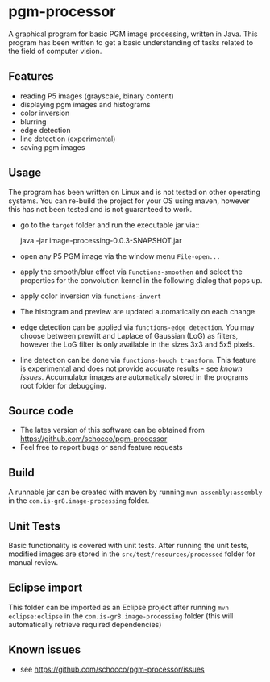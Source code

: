 pgm-processor
=============
A graphical program for basic PGM image processing, written in Java.
This program  has been written to get a basic understanding of tasks related to
the field of computer vision.

Features
----------
- reading P5 images (grayscale, binary content)
- displaying pgm images and histograms
- color inversion
- blurring
- edge detection
- line detection (experimental)
- saving pgm images


Usage
-------
The program has been written on Linux and is not tested on other operating systems.
You can re-build the project for your OS using maven, however this has not been
tested and is not guaranteed to work.

- go to the ``target`` folder and run the executable jar via::

    java -jar image-processing-0.0.3-SNAPSHOT.jar

- open any P5 PGM image via the window menu ``File-open...``
- apply the smooth/blur effect via ``Functions-smoothen`` and select the 
  properties for the convolution kernel in the following dialog that pops up.
- apply color inversion via ``functions-invert``
- The histogram and preview are updated automatically on each change
- edge detection can be applied via ``functions-edge detection``. You may choose
  between prewitt and Laplace of Gaussian (LoG) as filters, however the LoG filter
  is only available in the sizes 3x3 and 5x5 pixels.
- line detection can be done via ``functions-hough transform``. This feature is
  experimental and does not provide accurate results - see *known issues*.
  Accumulator images are automaticaly stored in the programs root folder for
  debugging.

Source code
-------------
- The lates version of this software can be
  obtained from https://github.com/schocco/pgm-processor
- Feel free to report bugs or send feature requests

Build
--------
A runnable jar can be created with maven by running ``mvn assembly:assembly``
in the ``com.is-gr8.image-processing`` folder.

Unit Tests
------------
Basic functionality is covered with unit tests. After running the unit tests,
modified images are stored in the ``src/test/resources/processed`` folder for
manual review.

Eclipse import
----------------
This folder can be imported as an Eclipse project after running
``mvn eclipse:eclipse`` in the ``com.is-gr8.image-processing``
folder (this will automatically retrieve required dependencies)


Known issues
---------------
- see https://github.com/schocco/pgm-processor/issues
